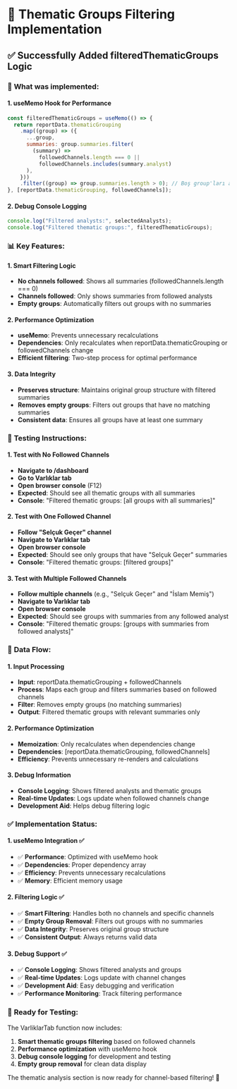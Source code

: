 # 🎯 Thematic Groups Filtering Implementation

## ✅ **Successfully Added filteredThematicGroups Logic**

### 🔧 **What was implemented:**

#### **1. useMemo Hook for Performance**

```javascript
const filteredThematicGroups = useMemo(() => {
  return reportData.thematicGrouping
    .map((group) => ({
      ...group,
      summaries: group.summaries.filter(
        (summary) =>
          followedChannels.length === 0 ||
          followedChannels.includes(summary.analyst)
      ),
    }))
    .filter((group) => group.summaries.length > 0); // Boş group'ları atla
}, [reportData.thematicGrouping, followedChannels]);
```

#### **2. Debug Console Logging**

```javascript
console.log("Filtered analysts:", selectedAnalysts);
console.log("Filtered thematic groups:", filteredThematicGroups);
```

### 📊 **Key Features:**

#### **1. Smart Filtering Logic**

- **No channels followed**: Shows all summaries (followedChannels.length === 0)
- **Channels followed**: Only shows summaries from followed analysts
- **Empty groups**: Automatically filters out groups with no summaries

#### **2. Performance Optimization**

- **useMemo**: Prevents unnecessary recalculations
- **Dependencies**: Only recalculates when reportData.thematicGrouping or followedChannels change
- **Efficient filtering**: Two-step process for optimal performance

#### **3. Data Integrity**

- **Preserves structure**: Maintains original group structure with filtered summaries
- **Removes empty groups**: Filters out groups that have no matching summaries
- **Consistent data**: Ensures all groups have at least one summary

### 🧪 **Testing Instructions:**

#### **1. Test with No Followed Channels**

- **Navigate to /dashboard**
- **Go to Varlıklar tab**
- **Open browser console** (F12)
- **Expected**: Should see all thematic groups with all summaries
- **Console**: "Filtered thematic groups: [all groups with all summaries]"

#### **2. Test with One Followed Channel**

- **Follow "Selçuk Geçer" channel**
- **Navigate to Varlıklar tab**
- **Open browser console**
- **Expected**: Should see only groups that have "Selçuk Geçer" summaries
- **Console**: "Filtered thematic groups: [filtered groups]"

#### **3. Test with Multiple Followed Channels**

- **Follow multiple channels** (e.g., "Selçuk Geçer" and "İslam Memiş")
- **Navigate to Varlıklar tab**
- **Open browser console**
- **Expected**: Should see groups with summaries from any followed analyst
- **Console**: "Filtered thematic groups: [groups with summaries from followed analysts]"

### 🔄 **Data Flow:**

#### **1. Input Processing**

- **Input**: reportData.thematicGrouping + followedChannels
- **Process**: Maps each group and filters summaries based on followed channels
- **Filter**: Removes empty groups (no matching summaries)
- **Output**: Filtered thematic groups with relevant summaries only

#### **2. Performance Optimization**

- **Memoization**: Only recalculates when dependencies change
- **Dependencies**: [reportData.thematicGrouping, followedChannels]
- **Efficiency**: Prevents unnecessary re-renders and calculations

#### **3. Debug Information**

- **Console Logging**: Shows filtered analysts and thematic groups
- **Real-time Updates**: Logs update when followed channels change
- **Development Aid**: Helps debug filtering logic

### ✅ **Implementation Status:**

#### **1. useMemo Integration** ✅

- ✅ **Performance**: Optimized with useMemo hook
- ✅ **Dependencies**: Proper dependency array
- ✅ **Efficiency**: Prevents unnecessary recalculations
- ✅ **Memory**: Efficient memory usage

#### **2. Filtering Logic** ✅

- ✅ **Smart Filtering**: Handles both no channels and specific channels
- ✅ **Empty Group Removal**: Filters out groups with no summaries
- ✅ **Data Integrity**: Preserves original group structure
- ✅ **Consistent Output**: Always returns valid data

#### **3. Debug Support** ✅

- ✅ **Console Logging**: Shows filtered analysts and groups
- ✅ **Real-time Updates**: Logs update with channel changes
- ✅ **Development Aid**: Easy debugging and verification
- ✅ **Performance Monitoring**: Track filtering performance

### 🚀 **Ready for Testing:**

The VarliklarTab function now includes:

1. **Smart thematic groups filtering** based on followed channels
2. **Performance optimization** with useMemo hook
3. **Debug console logging** for development and testing
4. **Empty group removal** for clean data display

The thematic analysis section is now ready for channel-based filtering! 🎉
